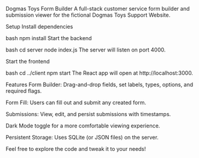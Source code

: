 Dogmas Toys Form Builder
A full-stack customer service form builder and submission viewer for the fictional Dogmas Toys Support Website.

Setup
Install dependencies

bash
npm install
Start the backend

bash
cd server
node index.js
The server will listen on port 4000.

Start the frontend

bash
cd ../client
npm start
The React app will open at http://localhost:3000.

Features
Form Builder: Drag-and-drop fields, set labels, types, options, and required flags.

Form Fill: Users can fill out and submit any created form.

Submissions: View, edit, and persist submissions with timestamps.

Dark Mode toggle for a more comfortable viewing experience.

Persistent Storage: Uses SQLite (or JSON files) on the server.

Feel free to explore the code and tweak it to your needs!
